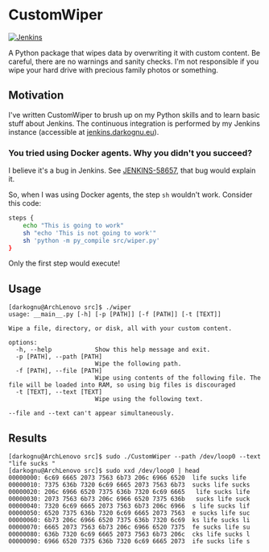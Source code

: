 # CustomWiper

[![Jenkins](https://jenkins.darkognu.eu/buildStatus/icon?job=CustomWiper&style=plastic&subject=Jenkins)](https://jenkins.darkognu.eu/job/CustomWiper/)

A Python package that wipes data by overwriting it with custom content.
Be careful, there are no warnings and sanity checks. I'm not responsible
if you wipe your hard drive with precious family photos or something.

## Motivation
I've written CustomWiper to brush up on my Python skills and to learn
basic stuff about Jenkins. The continuous integration is performed
by my Jenkins instance (accessible at
[jenkins.darkognu.eu](https://jenkins.darkognu.eu/)).

### You tried using Docker agents. Why you didn't you succeed?

I believe it's a bug in Jenkins. See [JENKINS-58657](https://issues.jenkins.io/browse/JENKINS-58657),
that bug would explain it.

So, when I was using Docker agents, the step `sh` wouldn't work. Consider this code:

```bash
steps {
    echo "This is going to work"
    sh "echo 'This is not going to work'"
    sh 'python -m py_compile src/wiper.py'
}
```

Only the first step would execute!

## Usage

```console
[darkognu@ArchLenovo src]$ ./wiper
usage: __main__.py [-h] [-p [PATH]] [-f [PATH]] [-t [TEXT]]

Wipe a file, directory, or disk, all with your custom content.

options:
  -h, --help            Show this help message and exit.
  -p [PATH], --path [PATH]
                        Wipe the following path.
  -f [PATH], --file [PATH]
                        Wipe using contents of the following file. The file will be loaded into RAM, so using big files is discouraged
  -t [TEXT], --text [TEXT]
                        Wipe using the following text.

--file and --text can't appear simultaneously.
```

## Results

```console
[darkognu@ArchLenovo src]$ sudo ./CustomWiper --path /dev/loop0 --text "life sucks "
[darkognu@ArchLenovo src]$ sudo xxd /dev/loop0 | head
00000000: 6c69 6665 2073 7563 6b73 206c 6966 6520  life sucks life 
00000010: 7375 636b 7320 6c69 6665 2073 7563 6b73  sucks life sucks
00000020: 206c 6966 6520 7375 636b 7320 6c69 6665   life sucks life
00000030: 2073 7563 6b73 206c 6966 6520 7375 636b   sucks life suck
00000040: 7320 6c69 6665 2073 7563 6b73 206c 6966  s life sucks lif
00000050: 6520 7375 636b 7320 6c69 6665 2073 7563  e sucks life suc
00000060: 6b73 206c 6966 6520 7375 636b 7320 6c69  ks life sucks li
00000070: 6665 2073 7563 6b73 206c 6966 6520 7375  fe sucks life su
00000080: 636b 7320 6c69 6665 2073 7563 6b73 206c  cks life sucks l
00000090: 6966 6520 7375 636b 7320 6c69 6665 2073  ife sucks life s
```
